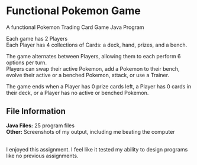 # Functional Pokemon Game

A functional Pokemon Trading Card Game Java Program<br>

Each game has 2 Players<br>
Each Player has 4 collections of Cards: a deck, hand, prizes, and a bench. <br>

The game alternates between Players, allowing them to each perform 6 options per turn.<br>
Players can swap their active Pokemon, add a Pokemon to their bench, <br>
evolve their active or a benched Pokemon, attack, or use a Trainer. <br>

The game ends when a Player has 0 prize cards left, a Player has 0 cards in <br>
their deck, or a Player has no active or benched Pokemon. <br>

## File Information
**Java Files:** 25 program files <br>
**Other:** Screenshots of my output, including me beating the computer


<br>
I enjoyed this assignment. I feel like it tested my ability to design programs like no previous assignments.
